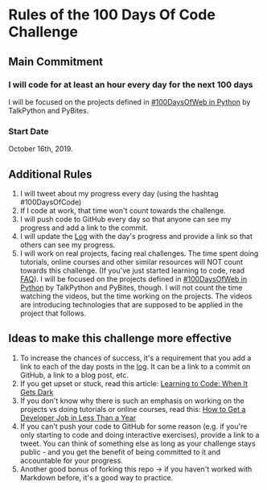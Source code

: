 # Rules of the 100 Days Of Code Challenge

## Main Commitment

### I will code for at least an hour every day for the next 100 days
I will be focused on the projects defined in [#100DaysOfWeb in Python](https://github.com/tbrlpld/100daysofweb-with-python-course/) by TalkPython and PyBites.

### Start Date
October 16th, 2019.

## Additional Rules
1. I will tweet about my progress every day (using the hashtag #100DaysOfCode)
2. If I code at work, that time won't count towards the challenge.
3. I will push code to GitHub every day so that anyone can see my progress and add a link to the commit.
4. I will update the [Log](log.md) with the day's progress and provide a link so that others can see my progress.
5. I will work on real projects, facing real challenges. The time spent doing tutorials, online courses and other similar resources will NOT count towards this challenge. (If you've just started learning to code, read [FAQ](FAQ.md)). I will be focused on the projects defined in [#100DaysOfWeb in Python](https://github.com/tbrlpld/100daysofweb-with-python-course/) by TalkPython and PyBites, though. I will not count the time watching the videos, but the time working on the projects. The videos are introducing technologies that are supposed to be applied in the project that follows.


## Ideas to make this challenge more effective
1. To increase the chances of success, it's a requirement that you add a link to each of the day posts in the [log](log.md). It can be a link to a commit on GitHub, a link to a blog post, etc.
2. If you get upset or stuck, read this article: [Learning to Code: When It Gets Dark](https://medium.freecodecamp.com/learning-to-code-when-it-gets-dark-e485edfb58fd)
3. If you don't know why there is such an emphasis on working on the projects vs doing tutorials or online courses, read this: [How to Get a Developer Job in Less Than a Year](https://medium.freecodecamp.com/how-to-get-a-developer-job-in-less-than-a-year-c27bbfe71645)
4. If you can't push your code to GitHub for some reason (e.g. if you're only starting to code and doing interactive exercises), provide a link to a tweet. You can think of something else as long as your challenge stays public - and you get the benefit of being committed to it and accountable for your progress.
5. Another good bonus of forking this repo -> if you haven't worked with Markdown before, it's a good way to practice.